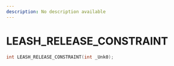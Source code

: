 ```yaml
---
description: No description available 
---
```


# LEASH_RELEASE_CONSTRAINT

```cpp
int LEASH_RELEASE_CONSTRAINT(int _Unk0);
```